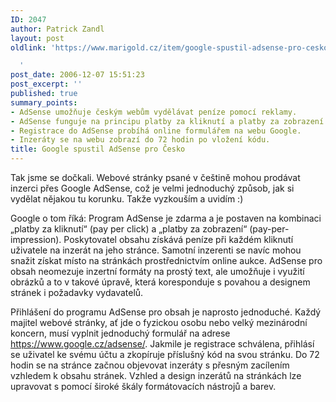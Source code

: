 ```yaml
---
ID: 2047
author: Patrick Zandl
layout: post
oldlink: 'https://www.marigold.cz/item/google-spustil-adsense-pro-cesko

  '
post_date: 2006-12-07 15:51:23
post_excerpt: ''
published: true
summary_points:
- AdSense umožňuje českým webům vydělávat peníze pomocí reklamy.
- AdSense funguje na principu platby za kliknutí a platby za zobrazení.
- Registrace do AdSense probíhá online formulářem na webu Google.
- Inzeráty se na webu zobrazí do 72 hodin po vložení kódu.
title: Google spustil AdSense pro Česko
---
```


<texy>Tak jsme se dočkali. Webové stránky psané v češtině mohou prodávat inzerci přes Google AdSense, což je velmi jednoduchý způsob, jak si vydělat nějakou tu korunku. Takže vyzkouším a uvidím :)

Google o tom říká: Program AdSense je zdarma a je postaven na kombinaci „platby za kliknutí“ (pay per click) a „platby za zobrazení“ (pay-per-impression). Poskytovatel obsahu získává peníze při každém kliknutí uživatele na inzerát na jeho stránce. Samotní inzerenti se navíc mohou snažit získat místo na stránkách prostřednictvím online aukce. AdSense pro obsah neomezuje inzertní formáty na prostý text, ale umožňuje i využití obrázků a to v takové úpravě, která koresponduje s povahou a designem stránek i požadavky vydavatelů. 

Přihlášení do programu AdSense pro obsah je naprosto jednoduché. Každý majitel webové stránky, ať jde o fyzickou osobu nebo velký mezinárodní koncern, musí vyplnit jednoduchý formulář na adrese <a href="https://www.google.cz/adsense/">https://www.google.cz/adsense/</a>. Jakmile je registrace schválena, přihlásí se uživatel ke svému účtu a zkopíruje příslušný kód na svou stránku. Do 72 hodin se na stránce začnou objevovat inzeráty s přesným zacílením vzhledem k obsahu stránek. Vzhled a design inzerátů na stránkách lze upravovat s pomocí široké škály formátovacích nástrojů a barev.